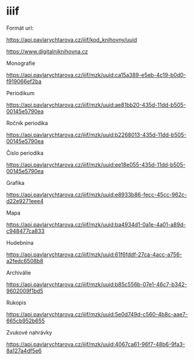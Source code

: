 # iiif
Formát url:

https://api.pavlarychtarova.cz/iiif/kod_knihovny/uuid

https://www.digitalniknihovna.cz

 

Monografie

https://api.pavlarychtarova.cz/iiif/mzk/uuid:ca15a389-e5eb-4c19-b0d0-f919066ef2ba

Periodikum

https://api.pavlarychtarova.cz/iiif/mzk/uuid:ae81bb20-435d-11dd-b505-00145e5790ea


Ročník periodika

https://api.pavlarychtarova.cz/iiif/mzk/uuid:b2268013-435d-11dd-b505-00145e5790ea

Číslo periodika

https://api.pavlarychtarova.cz/iiif/mzk/uuid:ee18e055-435d-11dd-b505-00145e5790ea

Grafika

https://api.pavlarychtarova.cz/iiif/mzk/uuid:e8933b86-fecc-45cc-962c-d22e9271eee4

Mapa

https://api.pavlarychtarova.cz/iiif/mzk/uuid:ba4934d1-0a1e-4a01-a89d-c948477ca833

Hudebnina

https://api.pavlarychtarova.cz/iiif/mzk/uuid:61f6fddf-27ca-4acc-a756-a2fedc6508b8

Archiválie

https://api.pavlarychtarova.cz/iiif/mzk/uuid:b85c556b-07e1-46c7-b342-9602009f1bd5

Rukopis

https://api.pavlarychtarova.cz/iiif/mzk/uuid:5e0d749d-c560-4b8c-aae7-665cb952b655

Zvukové nahrávky

https://api.pavlarychtarova.cz/iiif/mzk/uuid:4067ca61-96f7-48b6-9fa3-8a127a4df5e6
